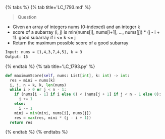 {% tabs %}
{% tab title='LC_1793.md' %}

> Question

* Given an array of integers nums (0-indexed) and an integer k
* score of a subarray (i, j) is min(nums[i], nums[i+1], ..., nums[j]) * (j - i + 1). good subarray if i <= k <= j
* Return the maximum possible score of a good subarray

```txt
Input: nums = [1,4,3,7,4,5], k = 3
Output: 15
```

{% endtab %}
{% tab title='LC_1793.py' %}

```py
def maximumScore(self, nums: List[int], k: int) -> int:
  res = mini = nums[k]
  i, j, n = k, k, len(nums)
  while i > 0 or j < n - 1:
    if (nums[i - 1] if i else 0) < (nums[j + 1] if j < n - 1 else 0):
      j += 1
    else:
      i -= 1
    mini = min(mini, nums[i], nums[j])
    res = max(res, mini * (j - i + 1))
  return res
```

{% endtab %}
{% endtabs %}
